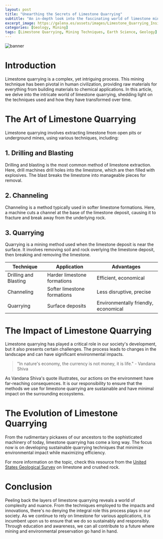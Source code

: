 ```yaml
---
layout: post
title: "Unearthing the Secrets of Limestone Quarrying"
subtitle: "An in-depth look into the fascinating world of limestone mining, exploring its techniques and impacts."
excerpt_image: https://galena.es/assets/images/Limestone_Quarrying_Insights.png
categories: [Geology, Mining]
tags: [Limestone Quarrying, Mining Techniques, Earth Science, Geology]
---
```


![banner](https://galena.es/assets/images/Limestone_Quarrying_Insights.png)

# Introduction

Limestone quarrying is a complex, yet intriguing process. This mining technique has been pivotal in human civilization, providing raw materials for everything from building materials to chemical applications. In this article, we delve into the intricate world of limestone quarrying, shedding light on the techniques used and how they have transformed over time.

# The Art of Limestone Quarrying

Limestone quarrying involves extracting limestone from open pits or underground mines, using various techniques, including:

## 1. Drilling and Blasting

Drilling and blasting is the most common method of limestone extraction. Here, drill machines drill holes into the limestone, which are then filled with explosives. The blast breaks the limestone into manageable pieces for removal.

## 2. Channeling

Channeling is a method typically used in softer limestone formations. Here, a machine cuts a channel at the base of the limestone deposit, causing it to fracture and break away from the underlying rock.

## 3. Quarrying

Quarrying is a mining method used when the limestone deposit is near the surface. It involves removing soil and rock overlying the limestone deposit, then breaking and removing the limestone.

| Technique | Application | Advantages |
|---|---|---|
| Drilling and Blasting | Harder limestone formations | Efficient, economical |
| Channeling | Softer limestone formations | Less disruptive, precise |
| Quarrying | Surface deposits | Environmentally friendly, economical |

# The Impact of Limestone Quarrying

Limestone quarrying has played a critical role in our society's development, but it also presents certain challenges. The process leads to changes in the landscape and can have significant environmental impacts.

> "In nature's economy, the currency is not money, it is life." - Vandana Shiva

As Vandana Shiva's quote illustrates, our actions on the environment have far-reaching consequences. It is our responsibility to ensure that the methods we use for limestone quarrying are sustainable and have minimal impact on the surrounding ecosystems.

# The Evolution of Limestone Quarrying

From the rudimentary pickaxes of our ancestors to the sophisticated machinery of today, limestone quarrying has come a long way. The focus now is on developing sustainable quarrying techniques that minimize environmental impact while maximizing efficiency.

For more information on the topic, check this resource from the [United States Geological Survey](https://www.usgs.gov/centers/nmic/limestone-and-crushed-rock) on limestone and crushed rock.

# Conclusion

Peeling back the layers of limestone quarrying reveals a world of complexity and nuance. From the techniques employed to the impacts and innovations, there's no denying the integral role this process plays in our society. As we continue to rely on limestone for various applications, it is incumbent upon us to ensure that we do so sustainably and responsibly. Through education and awareness, we can all contribute to a future where mining and environmental preservation go hand in hand.